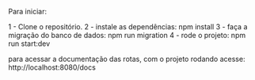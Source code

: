 Para iniciar:

1 - Clone o repositório.
2 - instale as dependências: npm install
3 - faça a migração do banco de dados: npm run migration
4 - rode o projeto: npm run start:dev

para acessar a documentação das rotas, com o projeto rodando acesse: http://localhost:8080/docs
